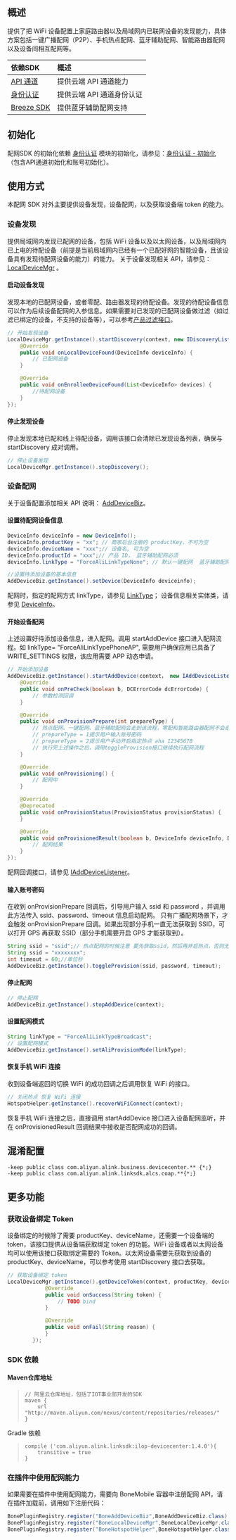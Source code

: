 ## 概述
提供了把 WiFi 设备配置上家庭路由器以及局域网内已联网设备的发现能力，具体方案包括一键广播配网（P2P）、手机热点配网、蓝牙辅助配网、智能路由器配网以及设备间相互配网等。

| 依赖SDK | 概述 |
| :--- | :--- |
| [API 通道](https://lark.alipay.com/ilopdoc/guide/mobile-android-sdk-apiclient) | 提供云端 API 通道能力 |
| [身份认证](https://lark.alipay.com/ilopdoc/guide/mobile-android-sdk-iotcredential) | 提供云端 API 通道身份认证 |
| [Breeze SDK](https://yuque.antfin-inc.com/ilopdoc/guide/mobile-android-sdk-ble) | 提供蓝牙辅助配网支持 |


## 初始化

配网SDK 的初始化依赖 [身份认证](https://lark.alipay.com/ilopdoc/guide/mobile-android-sdk-iotcredential) 模块的初始化，请参见：[身份认证 - 初始化](https://lark.alipay.com/ilopdoc/guide/mobile-android-sdk-iotcredential#初始化) （包含API通道初始化和账号初始化）。

## 使用方式
本配网 SDK 对外主要提供设备发现，设备配网，以及获取设备端 token 的能力。
### 设备发现
提供局域网内发现已配网的设备，包括 WiFi 设备以及以太网设备，以及局域网内已上电的待配设备（前提是当前局域网内已经有一个已配好网的智能设备，且该设备具有发现待配网设备的能力）的能力。
关于设备发现相关 API，请参见：[LocalDeviceMgr](http://gaic.alicdn.com/ztms/ld-android-sdk-api-references-v2/com/aliyun/alink/business/devicecenter/api/discovery/LocalDeviceMgr.html) 。

#### 启动设备发现
发现本地的已配网设备，或者零配、路由器发现的待配设备。发现的待配设备信息可以作为后续设备配网的入参信息。如果需要对已发现的已配网设备做过滤（如过滤已绑定的设备，不支持的设备等），可以参考[产品过滤接口](https://lark.alipay.com/ilopdoc/guide/frzuro#%E6%9C%AC%E5%9C%B0%E5%8F%91%E7%8E%B0%E8%AE%BE%E5%A4%87%E5%88%97%E8%A1%A8%E4%BF%A1%E6%81%AF%E8%BF%87%E6%BB%A4)。
```java
// 开始发现设备
LocalDeviceMgr.getInstance().startDiscovery(context, new IDiscoveryListener() {
    @Override
    public void onLocalDeviceFound(DeviceInfo deviceInfo) {
        // 已配网设备
    }

    @Override
    public void onEnrolleeDeviceFound(List<DeviceInfo> devices) {
        //待配网设备
    }
});
```

#### 停止发现设备
停止发现本地已配和线上待配设备，调用该接口会清除已发现设备列表，确保与 startDiscovery 成对调用。
```java
// 停止设备发现
LocalDeviceMgr.getInstance().stopDiscovery();
```


### 设备配网
关于设备配置添加相关 API 说明： [AddDeviceBiz](http://gaic.alicdn.com/ztms/ld-android-sdk-api-references-v2/com/aliyun/alink/business/devicecenter/api/add/AddDeviceBiz.html)。
#### 设置待配网设备信息
```java
DeviceInfo deviceInfo = new DeviceInfo();
deviceInfo.productKey = "xx"; // 商家后台注册的 productKey，不可为空
deviceInfo.deviceName = "xxx";// 设备名, 可为空
deviceInfo.productId = "xxx";// 产品 ID， 蓝牙辅助配网必须
deviceInfo.linkType = "ForceAliLinkTypeNone"; // 默认一键配网  蓝牙辅助配网 ForceAliLinkTypeBLE

//设置待添加设备的基本信息
AddDeviceBiz.getInstance().setDevice(DeviceInfo deviceinfo);
```
配网时，指定的配网方式 linkType，请参见 [LinkType](http://gaic.alicdn.com/ztms/ld-android-sdk-api-references-v2/com/aliyun/alink/business/devicecenter/api/add/LinkType.html)；
设备信息相关实体类，请参见 [DeviceInfo](http://gaic.alicdn.com/ztms/ld-android-sdk-api-references-v2/com/aliyun/alink/business/devicecenter/api/add/DeviceInfo.html)。

#### 开始设备配网
上述设置好待添加设备信息，进入配网。调用 startAddDevice 接口进入配网流程。如 linkType= "ForceAliLinkTypePhoneAP", 需要用户确保应用已具备了 WRITE\_SETTINGS 权限，该应用需要 APP 动态申请。
```java
// 开始添加设备
AddDeviceBiz.getInstance().startAddDevice(context， new IAddDeviceListener(){
    @Override
    public void onPreCheck(boolean b, DCErrorCode dcErrorCode) {
        // 参数检测回调 
    }

    @Override
    public void onProvisionPrepare(int prepareType) {
        // 热点配网、一键配网、蓝牙辅助配网会走到该流程，零配和智能路由器配网不会走到该流程
        // prepareType = 1提示用户输入账号密码
        // prepareType = 2提示用户手动开启指定热点 aha 12345678
        // 执行完上述操作之后，调用toggleProvision接口继续执行配网流程
    }

    @Override
    public void onProvisioning() {
        // 配网中
    }

    @Override 
    @Deprecated
    public void onProvisionStatus(ProvisionStatus provisionStatus) {
    }

    @Override
    public void onProvisionedResult(boolean b, DeviceInfo deviceInfo, DCErrorCode dcErrorCode) {
        // 配网结果
    }
});
```

配网回调接口，请参见 [IAddDeviceListener](http://gaic.alicdn.com/ztms/ld-android-sdk-api-references-v2/com/aliyun/alink/business/devicecenter/api/add/IAddDeviceListener.html)。

#### 输入账号密码 
在收到 onProvisionPrepare 回调后，引导用户输入 ssid 和 password ，并调用此方法传入 ssid、password、timeout 信息启动配网。 只有广播配网场景下，才会触发 onProvisionPrepare 回调。如果出现部分手机一直无法获取到 SSID，可以打开 GPS 再获取 SSID（部分手机需要开启 GPS 才能获取到）。
```java
String ssid = "ssid";// 热点配网的时候注意 要先获取ssid，然后再开启热点，否则无法正确获取到SSID
String ssid = "xxxxxxxx";
int timeout = 60;//单位秒
AddDeviceBiz.getInstance().toggleProvision(ssid, password, timeout);
```

#### __停止配网__
```java
// 停止配网
AddDeviceBiz.getInstance().stopAddDevice(context);
```

#### 设置配网模式
```java
String linkType = "ForceAliLinkTypeBroadcast"; 
// 设置配网模式
AddDeviceBiz.getInstance().setAliProvisionMode(linkType);
```

#### 恢复手机 WiFi 连接
收到设备端返回的切换 WiFi 的成功回调之后调用恢复 WiFi 的接口。
```java
// 关闭热点 恢复 WiFi 连接
HotspotHelper.getInstance().recoverWiFiConnect(context);
```
恢复手机 WiFi 连接之后，直接调用 startAddDevice 接口进入设备配网监听，并在 onProvisionedResult 回调结果中接收是否配网成功的回调。

## 混淆配置
```
-keep public class com.aliyun.alink.business.devicecenter.** {*;}
-keep public class com.aliyun.alink.linksdk.alcs.coap.**{*;}
```

## 更多功能
### 获取设备绑定 Token
设备绑定的时候除了需要 productKey、deviceName，还需要一个设备端的 token，该接口提供从设备端获取绑定 token 的功能。WiFi 设备或者以太网设备均可以使用该接口获取绑定需要的 Token。以太网设备需要先获取到设备的 productKey、deviceName，可以参考使用 startDiscovery 接口去获取。
```java
// 获取设备绑定 token
LocalDeviceMgr.getInstance().getDeviceToken(context, productKey, deviceName, 60*1000, new IOnDeviceTokenGetListener() {
            @Override
            public void onSuccess(String token) {
                // TODO bind
            }

            @Override
            public void onFail(String reason) {
            }
        });
```

### SDK 依赖
#### Maven仓库地址
> ```
> // 阿里云仓库地址，包括了IOT事业部开发的SDK
> maven {
>     url "http://maven.aliyun.com/nexus/content/repositories/releases/"
> }
> ```

Gradle 依赖
> ```
> compile ('com.aliyun.alink.linksdk:ilop-devicecenter:1.4.0'){
>     transitive = true
> }
> ```
### 在插件中使用配网能力
如果需要在插件中使用配网能力，需要向 BoneMobile 容器中注册配网 API，请在插件加载前，调用如下注册代码：
```java
BonePluginRegistry.register("BoneAddDeviceBiz",BoneAddDeviceBiz.class);
BonePluginRegistry.register("BoneLocalDeviceMgr",BoneLocalDeviceMgr.class);
BonePluginRegistry.register("BoneHotspotHelper",BoneHotspotHelper.class);
```